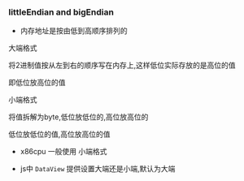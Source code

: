 ### littleEndian and bigEndian

* 内存地址是按由低到高顺序排列的

大端格式

  将2进制值按从左到右的顺序写在内存上,这样低位实际存放的是高位的值
  
  即低位放高位的值

小端格式 

  将值拆解为byte,低位放低位的,高位放高位的

  低位放低位的值,高位放高位的值

* x86cpu 一般使用 小端格式

* js中 `DataView` 提供设置大端还是小端,默认为大端